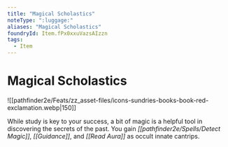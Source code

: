 ```yaml
---
title: "Magical Scholastics"
noteType: ":luggage:"
aliases: "Magical Scholastics"
foundryId: Item.fPx0xxuVazsAIzzn
tags:
  - Item
---
```


# Magical Scholastics
![[pathfinder2e/Feats/zz_asset-files/icons-sundries-books-book-red-exclamation.webp|150]]

While study is key to your success, a bit of magic is a helpful tool in discovering the secrets of the past. You gain _[[pathfinder2e/Spells/Detect Magic]]_, _[[Guidance]]_, and _[[Read Aura]]_ as occult innate cantrips.
